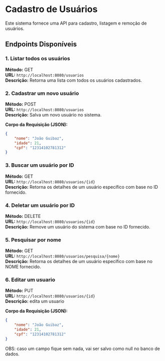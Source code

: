 # Cadastro de Usuários

Este sistema fornece uma API para cadastro, listagem e remoção de usuários.

## Endpoints Disponíveis

### 1. Listar todos os usuários

**Método:** GET\
**URL:** `http://localhost:8080/usuarios`\
**Descrição:** Retorna uma lista com todos os usuários cadastrados.

### 2. Cadastrar um novo usuário

**Método:** POST\
**URL:** `http://localhost:8080/usuarios`\
**Descrição:** Salva um novo usuário no sistema.

**Corpo da Requisição (JSON):**

```json
{
    "nome": "João Guibaz",
    "idade": 21,
    "cpf": "12314102781312"
}
```

### 3. Buscar um usuário por ID

**Método:** GET\
**URL:** `http://localhost:8080/usuarios/{id}`\
**Descrição:** Retorna os detalhes de um usuário específico com base no ID fornecido.

### 4. Deletar um usuário por ID

**Método:** DELETE\
**URL:** `http://localhost:8080/usuarios/{id}`\
**Descrição:** Remove um usuário do sistema com base no ID fornecido.

### 5. Pesquisar por nome

**Método:** GET\
**URL:** `http://localhost:8080/usuarios/pesquisa/{nome}`\
**Descrição:** Retorna os detalhes de um usuário específico com base no NOME fornecido.

### 6. Editar um usuario

**Método:** PUT\
**URL:** `http://localhost:8080/usuarios/{id}`\
**Descrição:** edita um usuario

**Corpo da Requisição (JSON):**

```json
{
    "nome": "João Guibaz",
    "idade": 21,
    "cpf": "12314102781312"
}
```

OBS: caso um campo fique sem nada, vai ser salvo como null no banco de dados.



